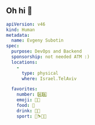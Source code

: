 ## Oh hi 👋

```yaml
apiVersion: v46
kind: Human
metadata:
  name: Evgeny Subotin
spec:
  purpose: DevOps and Backend
  sponsorship: not needed ATM :)
  locations:
    - 
      type: physical
      where: Israel.TelAviv

  favorites:
    number: 4️⃣6️⃣
    emoji: 👨‍💻
    food: 🍔
    drink: 🥃🍹
    sport: 🎿⛷️🚴🏾
```


<!--
**evgenyidf/evgenyidf** is a ✨ _special_ ✨ repository because its `README.md` (this file) appears on your GitHub profile.

Here are some ideas to get you started:

- 🔭 I’m currently working on ...
- 🌱 I’m currently learning ...
- 👯 I’m looking to collaborate on ...
- 🤔 I’m looking for help with ...
- 💬 Ask me about ...
- 📫 How to reach me: ...
- 😄 Pronouns: ...
- ⚡ Fun fact: ...
-->
